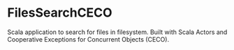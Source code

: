 FilesSearchCECO
==============

Scala application to search for files in filesystem. 
Built with Scala Actors and Cooperative Exceptions for Concurrent Objects (CECO).
